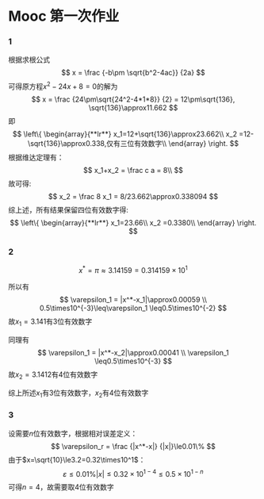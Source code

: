 # Mooc 第一次作业

### 1

根据求根公式
$$
x = \frac {-b\pm \sqrt{b^2-4ac}} {2a}
$$
可得原方程$x^2 - 24x+8 =0$的解为
$$
x = \frac {24\pm\sqrt{24^2-4*1*8}} {2} = 12\pm\sqrt{136}, \sqrt{136}\approx11.662
$$
即
$$
\left\{  
             \begin{array}{**lr**}  
             x_1=12+\sqrt{136}\approx23.662\\
             x_2 =12-\sqrt{136}\approx0.338,仅有三位有效数字\\
             \end{array}  
\right.
$$
根据维达定理有：
$$
x_1+x_2 = \frac c a = 8\\
$$
故可得:
$$
x_2 = \frac 8 x_1 = 8/23.662\approx0.338094
$$
综上述，所有结果保留四位有效数字得:
$$
\left\{  
             \begin{array}{**lr**}  
             x_1=23.66\\
             x_2 =0.3380\\
             \end{array}  
\right.
$$

### 2

$$
x^* =\pi \approx3.14159=0.314159\times10^1
$$

所以有
$$
\varepsilon_1 = |x^*-x_1|\approx0.00059 \\
0.5\times10^{-3}\leq\varepsilon_1 \leq0.5\times10^{-2}
$$
故$x_1=3.141$有3位有效数字

同理有
$$
\varepsilon_1 = |x^*-x_2|\approx0.00041 \\
\varepsilon_1 \leq0.5\times10^{-3}
$$
故$x_2 = 3.1412$有4位有效数字

综上所述$x_1$有3位有效数字，$x_2$有4位有效数字

### 3

设需要$n$位有效数字，根据相对误差定义：
$$
\varepsilon_r = \frac {|x^*-x|} {|x|}\le0.01\%
$$
由于$x=\sqrt{10}\le3.2=0.32\times10^1$：
$$
\varepsilon \le0.01\%|x|\le0.32\times10^{1-4}\le0.5\times10^{1-n}
$$
可得$n=4$，故需要取4位有效数字